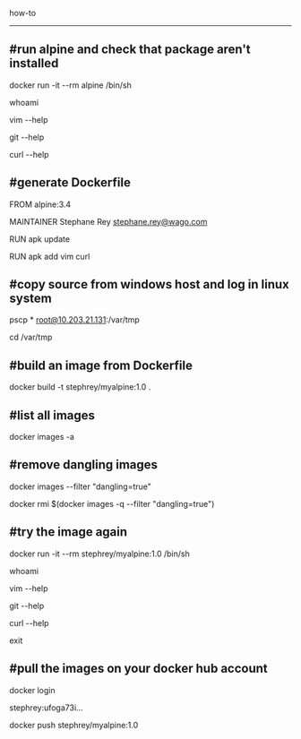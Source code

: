 how-to
******

#run alpine and check that package aren't installed
---------------------------------------------------

docker run -it --rm alpine /bin/sh

whoami

vim --help

git --help

curl --help


#generate Dockerfile
--------------------

FROM alpine:3.4

MAINTAINER Stephane Rey stephane.rey@wago.com

RUN apk update

RUN apk add vim curl


#copy source from windows host and log in linux system
------------------------------------------------------

pscp * root@10.203.21.131:/var/tmp

cd /var/tmp


#build an image from Dockerfile
-------------------------------

docker build -t stephrey/myalpine:1.0 .


#list all images
----------------

docker images -a


#remove dangling images
-----------------------

docker images --filter "dangling=true"

docker rmi $(docker images -q --filter "dangling=true")


#try the image again
--------------------

docker run -it --rm stephrey/myalpine:1.0 /bin/sh

whoami

vim --help

git --help

curl --help

exit


#pull the images on your docker hub account
-------------------------------------------

docker login

stephrey:ufoga73i...

docker push stephrey/myalpine:1.0
